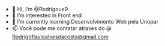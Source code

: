 - 👋 Hi, I’m @Rodrigoue9
- 👀 I’m interested in Front end
- 🌱 I’m currently learning Desenvolvimento Web pela Unopar
- 📫 Você pode me contatar atraves do @ Rodrigoflavioalvesdacosta@gmail.com


